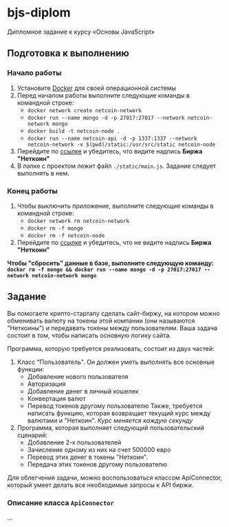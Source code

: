 # bjs-diplom

Дипломное задание к курсу «Основы JavaScript»

## Подготовка к выполнению

### Начало работы

1. Установите [Docker](https://docs.docker.com/install/) для своей операционной системы
1. Перед началом работы выполните следующие команды в командной строке:
    - `docker network create netcoin-network`
    - `docker run --name mongo -d -p 27017:27017 --network netcoin-network mongo`
    - `docker build -t netcoin-node .`
    - `docker run --name netcoin-api -d -p 1337:1337 --network netcoin-network -v $(pwd)/static:/usr/src/static netcoin-node`
1. Перейдите по [ссылке](http://localhost:1337) и убедитесь, что видите надпись **Биржа "Неткоин"**
1. В папке с проектом лежит файл `./static/main.js`. Задание следует выполнять в нем.

### Конец работы

1. Чтобы выключить приложение, выполните следующие команды в командной строке:
    - `docker network rm netcoin-network`
    - `docker rm -f mongo`
    - `docker rm -f netcoin-node`
1. Перейдите по [ссылке](http://localhost:1337) и убедитесь, что не видите надпись **Биржа "Неткоин"**

**Чтобы "сбросить" данные в базе, выполните следующую команду: `docker rm -f mongo && docker run --name mongo -d -p 27017:27017 --network netcoin-network mongo`**

## Задание

Вы помогаете крипто-стартапу сделать сайт-биржу, на котором можно обменивать валюту на токены этой компании (они называются "Неткоины") и передавать токены между пользователям.
Ваша задача состоит в том, чтобы написать основную логику сайта.

Программа, которую требуется реализовать, состоит из двух частей:

1. Класс "Пользователь". Он должен уметь выполнять все основные функции:
    - Добавление нового пользователя
    - Авторизация
    - Добавление денег в личный кошелек
    - Конвертация валют
    - Перевод токенов другому пользователю
      Также, требуется написать функцию, которая возвращает текущий курс между валютами и "Неткоин". _Курс меняется каждую секунду_
1. Программа, которая выполняет следующий пользовательский сценарий:
    - Добавление 2-х пользователей
    - Зачисление одному из них на счет 500000 евро
    - Перевод этих денег в токены "Неткоин".
    - Передача этих токенов другому пользователю

Для облегчения задачи, можно воспользоваться классом ApiConnector, который умеет делать все необходимые запросы к API биржи.

### Описание класса `ApiConnector`

...
